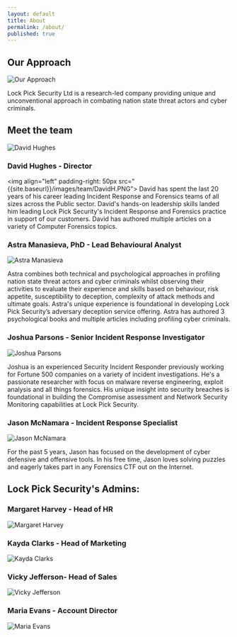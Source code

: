 ```yaml
---
layout: default
title: About
permalink: /about/
published: true
---
```


## Our Approach

![Our Approach]({{site.baseurl}}/working_environment-300x168.jpg)

Lock Pick Security Ltd is a research-led company providing unique and unconventional approach in combating nation state threat actors and cyber criminals. 


## **Meet the team**

![David Hughes]({{site.baseurl}}/images/team/DavidH.PNG)

### David Hughes - Director

<img align="left" padding-right: 50px src="{{site.baseurl}}/images/team/DavidH.PNG"> David has spent the last 20 years of his career leading Incident Response and Forensics teams of all sizes across the Public sector. David's hands-on leadership skills landed him leading Lock Pick Security's Incident Response and Forensics practice in support of our customers. David has authored multiple articles on a variety of Computer Forensics topics.

### Astra Manasieva, PhD - Lead Behavioural Analyst
![Astra Manasieva]({{site.baseurl}}/images/team/AstraM.jpg)

Astra combines both technical and psychological approaches in profiling nation state threat actors and cyber criminals whilst observing their activities to evaluate their experience and skills based on behaviour, risk appetite, susceptibility to deception, complexity of attack methods and ultimate goals. Astra's unique experience is foundational in developing Lock Pick Security’s adversary deception service offering. Astra has authored 3 psychological books and multiple articles including profiling cyber criminals.

### Joshua Parsons - Senior Incident Response Investigator
![Joshua Parsons]({{site.baseurl}}/images/team/JoshuaP.PNG)

Joshua is an experienced Security Incident Responder previously working for Fortune 500 companies on a variety of incident investigations. He's a passionate researcher with focus on malware reverse engineering, exploit analysis and all things forensics. His unique insight into security breaches is foundational in building the Compromise assessment and Network Security Monitoring capabilities at Lock Pick Security. 

### Jason McNamara - Incident Response Specialist
![Jason McNamara]({{site.baseurl}}/images/team/JasonM.PNG)

For the past 5 years, Jason has focused on the development of cyber defensive and offensive tools. 
In his free time, Jason loves solving puzzles and eagerly takes part in any Forensics CTF out on the Internet.
 
## **Lock Pick Security's Admins:**

### Margaret Harvey - Head of HR
![Margaret Harvey]({{site.baseurl}}/images/team/MargaretH.PNG)

### Kayda Clarks - Head of Marketing
![Kayda Clarks]({{site.baseurl}}/images/team/KaydaC.PNG)

### Vicky Jefferson- Head of Sales
![Vicky Jefferson]({{site.baseurl}}/images/team/VickyJ.PNG)

### Maria Evans - Account Director
![Maria Evans]({{site.baseurl}}/images/team/MariaE.PNG)


